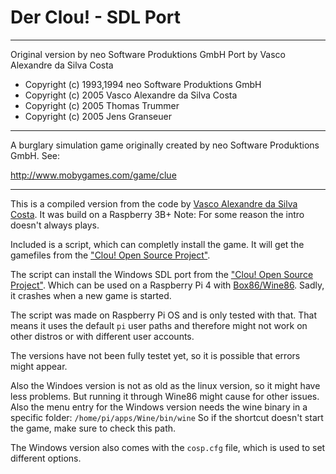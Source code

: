 # Der Clou! - SDL Port
---

Original version by neo Software Produktions GmbH
Port by Vasco Alexandre da Silva Costa

- Copyright (c) 1993,1994 neo Software Produktions GmbH
- Copyright (c) 2005 Vasco Alexandre da Silva Costa
- Copyright (c) 2005 Thomas Trummer
- Copyright (c) 2005 Jens Granseuer

---

A burglary simulation game originally created by neo Software Produktions GmbH. See:

http://www.mobygames.com/game/clue

---

This is a compiled version from the code by [Vasco Alexandre da Silva Costa](https://github.com/vcosta/derclou).
It was build on a Raspberry 3B+
Note: For some reason the intro doesn't always plays.

Included is a script, which can completly install the game.
It will get the gamefiles from the ["Clou! Open Source Project"](https://sourceforge.net/projects/cosp/).

The script can install the Windows SDL port from the ["Clou! Open Source Project"](https://sourceforge.net/projects/cosp/).
Which can be used on a Raspberry Pi 4 with [Box86/Wine86](https://github.com/ptitSeb/box86).
Sadly, it crashes when a new game is started.

The script was made on Raspberry Pi OS and is only tested with that.
That means it uses the default `pi` user paths and therefore might not work
on other distros or with different user accounts.

The versions have not been fully testet yet, so it is possible that errors might appear.

Also the Windoes version is not as old as the linux version, so it might have less problems.
But running it through Wine86 might cause for other issues.
Also the menu entry for the Windows version needs the wine binary in a specific folder: `/home/pi/apps/Wine/bin/wine`
So if the shortcut doesn't start the game, make sure to check this path.

The Windows version also comes with the `cosp.cfg` file, which is used to set different options.
